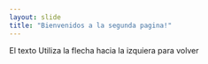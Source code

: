 ```yaml
---
layout: slide 
title: "Bienvenidos a la segunda pagina!"
---
```

El texto
Utiliza la flecha hacia la izquiera para volver
